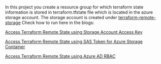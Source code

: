In this project you create a resource group for which terraform state information is stored in terraform.tfstate file which is located in the azure storage account. The storage account is created under [terraform-remote-storage](https://github.com/madhubanti0007/terraform-code-samples/tree/master/terraform-remote-storage)
Check how to run here in the blogs:

[Access Terraform Remote State using Storage Account Access Key](https://medium.com/@madhubanti0007/story-of-terraform-remote-state-today-let-us-access-it-with-azure-key-vault-ddbe71ddd17f)

[Access Terraform Remote State using SAS Token for Azure Storage Container](https://medium.com/@madhubanti0007/story-of-terraform-remote-state-today-let-us-access-it-with-azure-sas-token-for-storage-container-7caa6d867842)

[Access Terraform Remote State using Azure AD RBAC](https://medium.com/@madhubanti0007/story-of-terraform-remote-state-today-let-us-access-it-with-azure-ad-rbac-5ea7fed3cfc6)
